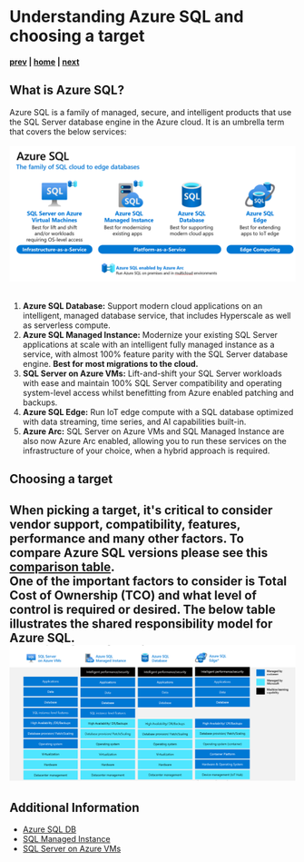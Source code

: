 # Understanding Azure SQL and choosing a target

#### [prev](./introduction.md) | [home](./readme.md)  | [next](./discoveryandassessment.md)

## What is Azure SQL?
Azure SQL is a family of managed, secure, and intelligent products that use the SQL Server database engine in the Azure cloud. It is an umbrella term that covers the below services: </br></br>
![](/images/SQLFamily.png) </br></br>
1. **Azure SQL Database:** Support modern cloud applications on an intelligent, managed database service, that includes Hyperscale as well as serverless compute.
1. **Azure SQL Managed Instance:** Modernize your existing SQL Server applications at scale with an intelligent fully managed instance as a service, with almost 100% feature parity with the SQL Server database engine. **Best for most migrations to the cloud.**
1. **SQL Server on Azure VMs:** Lift-and-shift your SQL Server workloads with ease and maintain 100% SQL Server compatibility and operating system-level access whilst benefitting from Azure enabled patching and backups.
1. **Azure SQL Edge:** Run IoT edge compute with a SQL database optimized with data streaming, time series, and AI capabilities built-in.
1. **Azure Arc:** SQL Server on Azure VMs and SQL Managed Instance are also now Azure Arc enabled, allowing you to run these services on the infrastructure of your choice, when a hybrid approach is required.
	
## Choosing a target
When picking a target, it's critical to consider vendor support, compatibility, features, performance and many other factors. To compare Azure SQL versions please see this [comparison table](https://techcommunity.microsoft.com/t5/fasttrack-for-azure/feature-comparison-of-azure-sql-database-azure-sql-managed/ba-p/3154789).</br>
One of the important factors to consider is Total Cost of Ownership (TCO) and what level of control is required or desired. The below table illustrates the shared responsibility model for Azure SQL.
![](/images/SQLFamily_IAAS_PAAS.png)
---
## Additional Information 
  * [Azure SQL DB](https://docs.microsoft.com/en-us/azure/azure-sql/database/)
  * [SQL Managed Instance](https://docs.microsoft.com/en-us/azure/azure-sql/managed-instance/)
  * [SQL Server on Azure VMs](https://docs.microsoft.com/en-us/azure/azure-sql/virtual-machines/)


